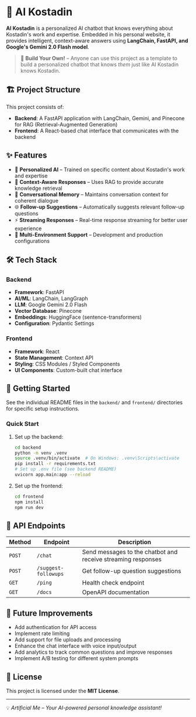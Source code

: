 # 🚀 AI Kostadin
**AI Kostadin** is a personalized AI chatbot that knows everything about Kostadin's work and expertise. Embedded in his personal website, it provides intelligent, context-aware answers using **LangChain, FastAPI, and Google's Gemini 2.0 Flash model**.

> 💬 **Build Your Own!** – Anyone can use this project as a template to build a personalized chatbot that knows *them* just like AI Kostadin knows Kostadin.

## 🏗️ Project Structure

This project consists of:

- **Backend**: A FastAPI application with LangChain, Gemini, and Pinecone for RAG (Retrieval-Augmented Generation)
- **Frontend**: A React-based chat interface that communicates with the backend

## ✨ Features

- 🤖 **Personalized AI** – Trained on specific content about Kostadin's work and expertise
- 🧠 **Context-Aware Responses** – Uses RAG to provide accurate knowledge retrieval
- 💬 **Conversational Memory** – Maintains conversation context for coherent dialogue
- 🌐 **Follow-up Suggestions** – Automatically suggests relevant follow-up questions
- ⚡ **Streaming Responses** – Real-time response streaming for better user experience
- 🔄 **Multi-Environment Support** – Development and production configurations

## 🛠 Tech Stack

### Backend
- **Framework**: FastAPI
- **AI/ML**: LangChain, LangGraph
- **LLM**: Google Gemini 2.0 Flash
- **Vector Database**: Pinecone
- **Embeddings**: HuggingFace (sentence-transformers)
- **Configuration**: Pydantic Settings

### Frontend
- **Framework**: React
- **State Management**: Context API
- **Styling**: CSS Modules / Styled Components
- **UI Components**: Custom-built chat interface

## 🚀 Getting Started

See the individual README files in the `backend/` and `frontend/` directories for specific setup instructions.

### Quick Start

1. Set up the backend:
   ```bash
   cd backend
   python -m venv .venv
   source .venv/bin/activate  # On Windows: .venv\Scripts\activate
   pip install -r requirements.txt
   # Set up .env file (see backend README)
   uvicorn app.main:app --reload
   ```

2. Set up the frontend:
   ```bash
   cd frontend
   npm install
   npm run dev
   ```

## 📌 API Endpoints

| Method | Endpoint | Description |
|--------|----------|-------------|
| `POST` | `/chat` | Send messages to the chatbot and receive streaming responses |
| `POST` | `/suggest-followups` | Get follow-up question suggestions |
| `GET`  | `/ping` | Health check endpoint |
| `GET`  | `/docs` | OpenAPI documentation |

## 🧪 Future Improvements

- Add authentication for API access
- Implement rate limiting
- Add support for file uploads and processing
- Enhance the chat interface with voice input/output
- Add analytics to track common questions and improve responses
- Implement A/B testing for different system prompts

## 📖 License

This project is licensed under the **MIT License**.

---
💡 *Artificial Me – Your AI-powered personal knowledge assistant!*
